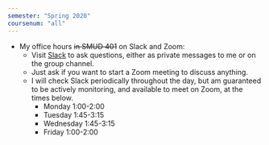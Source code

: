 ```yaml
---
semester: "Spring 2020"
coursenum: "all"
---
```

* My office hours <s>in SMUD 401</s> on Slack and Zoom:  
    * Visit [Slack](https://amherstcollege.slack.com) to ask questions, either as private messages to me or on the group channel.
    * Just ask if you want to start a Zoom meeting to discuss anything.
    * I will check Slack periodically throughout the day, but am guaranteed to be actively monitoring, and available to meet on Zoom, at the times below.
        * Monday 1:00-2:00
        * Tuesday 1:45-3:15
        * Wednesday 1:45-3:15
        * Friday 1:00-2:00

